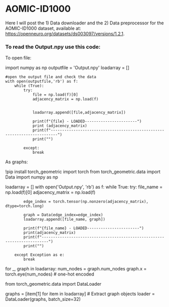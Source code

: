 # AOMIC-ID1000
Here I will post the 1) Data downloader and the 2) Data preprocessor for the AOMIC-ID1000 dataset, available at: https://openneuro.org/datasets/ds003097/versions/1.2.1.

### To read the Output.npy use this code: 

To open file:


import numpy as np
outputfile = 'Output.npy'
loadarray = []

    #open the output file and check the data
    with open(outputfile,'rb') as f:
        while (True):
            try:
                file = np.load(f)[0]
                adjacency_matrix = np.load(f)


                loadarray.append([file,adjacency_matrix])

                print(f"{file} - LOADED-----------------------")
                print (adjacency_matrix)
                print(f"-------------------------------------------------------------------------")
                print("")

            except:
                break

As graphs:

!pip install torch_geometric
import torch
from torch_geometric.data import Data
import numpy as np

loadarray = []
with open('Output.npy', 'rb') as f:
    while True:
        try:
            file_name = np.load(f)[0]
            adjacency_matrix = np.load(f)

            edge_index = torch.tensor(np.nonzero(adjacency_matrix), dtype=torch.long)

            graph = Data(edge_index=edge_index)
            loadarray.append([file_name, graph])

            print(f"{file_name} - LOADED-----------------------")
            print(adjacency_matrix)
            print(f"-------------------------------------------------------------------------")
            print("")

        except Exception as e:
            break

for _, graph in loadarray:
    num_nodes = graph.num_nodes
    graph.x = torch.eye(num_nodes)  # one-hot encoded

from torch_geometric.data import DataLoader

graphs = [item[1] for item in loadarray]  # Extract graph objects
loader = DataLoader(graphs, batch_size=32)
